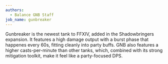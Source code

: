 ```yaml
---
authors:
  - Balance GNB Staff
job_name: gunbreaker
---
```

Gunbreaker is the newest tank to FFXIV, added in the Shadowbringers expansion. It features a high damage output with a burst phase that happenes every 60s, fitting cleanly into party buffs. GNB also features a higher casts-per-minute than other tanks, which, combined with its strong mitigation toolkit, make it feel like a party-focused DPS.
